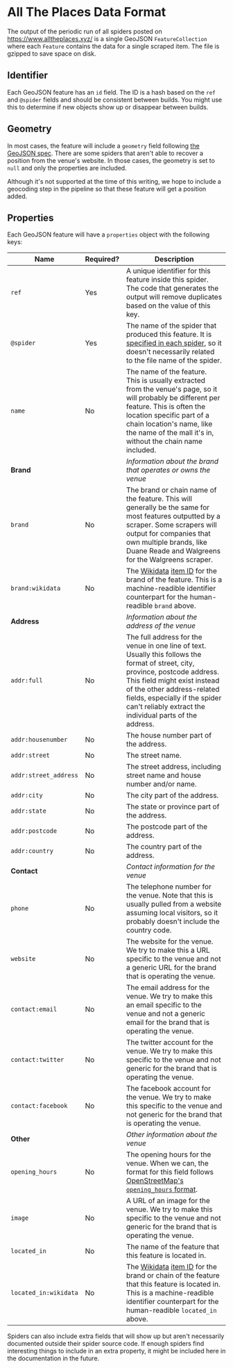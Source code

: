 # All The Places Data Format

The output of the periodic run of all spiders posted on https://www.alltheplaces.xyz/ is a single GeoJSON `FeatureCollection` where each `Feature` contains the data for a single scraped item. The file is gzipped to save space on disk.

## Identifier

Each GeoJSON feature has an `id` field. The ID is a hash based on the `ref` and `@spider` fields and should be consistent between builds. You might use this to determine if new objects show up or disappear between builds.

## Geometry

In most cases, the feature will include a `geometry` field following [the GeoJSON spec](https://tools.ietf.org/html/rfc7946#section-3.1). There are some spiders that aren't able to recover a position from the venue's website. In those cases, the geometry is set to `null` and only the properties are included.

Although it's not supported at the time of this writing, we hope to include a geocoding step in the pipeline so that these feature will get a position added.

## Properties

Each GeoJSON feature will have a `properties` object with the following keys:

| Name                  | Required? | Description |
|-----------------------|---|---|
| `ref`                 | Yes | A unique identifier for this feature inside this spider. The code that generates the output will remove duplicates based on the value of this key.
| `@spider`             | Yes | The name of the spider that produced this feature. It is [specified in each spider](https://github.com/alltheplaces/alltheplaces/blob/11d9be56515ef0f6419e001b1950f69d28d4f400/locations/spiders/apple.py#L9), so it doesn't necessarily related to the file name of the spider.
| `name`                | No  | The name of the feature. This is usually extracted from the venue's page, so it will probably be different per feature. This is often the location specific part of a chain location's name, like the name of the mall it's in, without the chain name included.
| **Brand**             |     | _Information about the brand that operates or owns the venue_
| `brand`               | No  | The brand or chain name of the feature. This will generally be the same for most features outputted by a scraper. Some scrapers will output for companies that own multiple brands, like Duane Reade and Walgreens for the Walgreens scraper.
| `brand:wikidata`      | No  | The [Wikidata](https://www.wikidata.org/wiki/Wikidata:Main_Page) [item ID](https://www.wikidata.org/wiki/Help:Items) for the brand of the feature. This is a machine-readible identifier counterpart for the human-readible `brand` above.
| **Address**           |     | _Information about the address of the venue_
| `addr:full`           | No  | The full address for the venue in one line of text. Usually this follows the format of street, city, province, postcode address. This field might exist instead of the other address-related fields, especially if the spider can't reliably extract the individual parts of the address.
| `addr:housenumber`    | No  | The house number part of the address.
| `addr:street`         | No  | The street name.
| `addr:street_address` | No  | The street address, including street name and house number and/or name.
| `addr:city`           | No  | The city part of the address.
| `addr:state`          | No  | The state or province part of the address.
| `addr:postcode`       | No  | The postcode part of the address.
| `addr:country`        | No  | The country part of the address.
| **Contact**           |     | _Contact information for the venue_
| `phone`               | No  | The telephone number for the venue. Note that this is usually pulled from a website assuming local visitors, so it probably doesn't include the country code.
| `website`             | No  | The website for the venue. We try to make this a URL specific to the venue and not a generic URL for the brand that is operating the venue.
| `contact:email`       | No  | The email address for the venue. We try to make this an email specific to the venue and not a generic email for the brand that is operating the venue.
| `contact:twitter`     | No  | The twitter account for the venue. We try to make this specific to the venue and not generic for the brand that is operating the venue.
| `contact:facebook`    | No  | The facebook account for the venue. We try to make this specific to the venue and not generic for the brand that is operating the venue.
| **Other**             |     | _Other information about the venue_
| `opening_hours`       | No  | The opening hours for the venue. When we can, the format for this field follows [OpenStreetMap's `opening_hours` format](https://wiki.openstreetmap.org/wiki/Key:opening_hours#Examples).
| `image`               | No  | A URL of an image for the venue. We try to make this specific to the venue and not generic for the brand that is operating the venue.
| `located_in`          | No  | The name of the feature that this feature is located in.
| `located_in:wikidata` | No  | The [Wikidata](https://www.wikidata.org/wiki/Wikidata:Main_Page) [item ID](https://www.wikidata.org/wiki/Help:Items) for the brand or chain of the feature that this feature is located in. This is a machine-readible identifier counterpart for the human-readible `located_in` above.



Spiders can also include extra fields that will show up but aren't necessarily documented outside their spider source code. If enough spiders find interesting things to include in an extra property, it might be included here in the documentation in the future.
